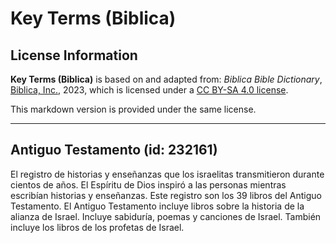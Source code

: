 # Key Terms (Biblica)

## License Information

**Key Terms (Biblica)** is based on and adapted from: _Biblica Bible Dictionary_, [Biblica, Inc.](https://www.biblica.com/), 2023, which is licensed under a [CC BY-SA 4.0 license](https://creativecommons.org/licenses/by-sa/4.0/legalcode.en).

This markdown version is provided under the same license.



--------------------------------

## Antiguo Testamento (id: 232161)

El registro de historias y enseñanzas que los israelitas transmitieron durante cientos de años. El Espíritu de Dios inspiró a las personas mientras escribían historias y enseñanzas. Este registro son los 39 libros del Antiguo Testamento. El Antiguo Testamento incluye libros sobre la historia de la alianza de Israel. Incluye sabiduría, poemas y canciones de Israel. También incluye los libros de los profetas de Israel.


